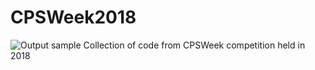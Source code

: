 # CPSWeek2018
![Output sample](https://github.com/f1tenth/F110CPSWeek2018/blob/master/Media/f110porto.gif)
Collection of code from CPSWeek competition held in 2018
